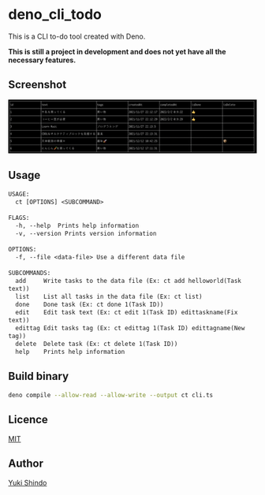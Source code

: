 # deno_cli_todo

This is a CLI to-do tool created with Deno.

**This is still a project in development and does not yet have all the necessary
features.**

## Screenshot

![Screenshot](./demo/screenshot.png)

## Usage

```
USAGE:
  ct [OPTIONS] <SUBCOMMAND>

FLAGS:
  -h, --help  Prints help information
  -v, --version Prints version information

OPTIONS:
  -f, --file <data-file> Use a different data file

SUBCOMMANDS:
  add     Write tasks to the data file (Ex: ct add helloworld(Task text))
  list    List all tasks in the data file (Ex: ct list)
  done    Done task (Ex: ct done 1(Task ID))
  edit    Edit task text (Ex: ct edit 1(Task ID) edittaskname(Fix text))
  edittag Edit tasks tag (Ex: ct edittag 1(Task ID) edittagname(New tag))
  delete  Delete task (Ex: ct delete 1(Task ID))
  help    Prints help information
```

## Build binary

```sh
deno compile --allow-read --allow-write --output ct cli.ts
```

## Licence

[MIT](https://github.com/shinshin86/deno_cli_todo/blob/main/LICENSE)

## Author

[Yuki Shindo](https://shinshin86.com)
